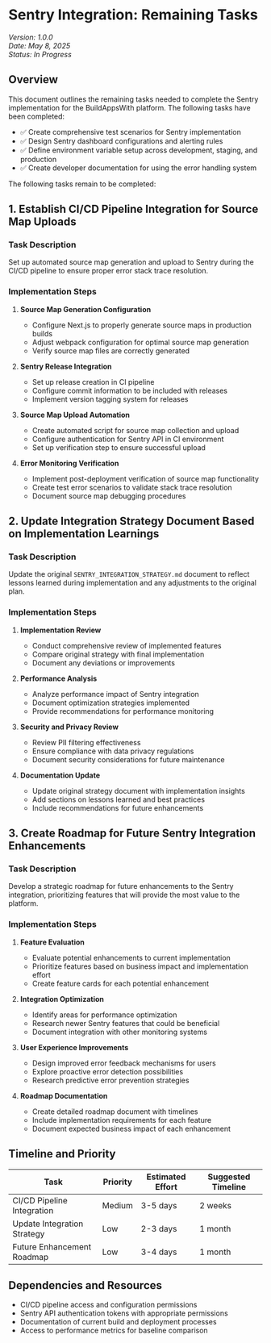 # Sentry Integration: Remaining Tasks

*Version: 1.0.0*  
*Date: May 8, 2025*  
*Status: In Progress*

## Overview

This document outlines the remaining tasks needed to complete the Sentry implementation for the BuildAppsWith platform. The following tasks have been completed:

- ✅ Create comprehensive test scenarios for Sentry implementation
- ✅ Design Sentry dashboard configurations and alerting rules
- ✅ Define environment variable setup across development, staging, and production
- ✅ Create developer documentation for using the error handling system

The following tasks remain to be completed:

## 1. Establish CI/CD Pipeline Integration for Source Map Uploads

### Task Description
Set up automated source map generation and upload to Sentry during the CI/CD pipeline to ensure proper error stack trace resolution.

### Implementation Steps

1. **Source Map Generation Configuration**
   - Configure Next.js to properly generate source maps in production builds
   - Adjust webpack configuration for optimal source map generation
   - Verify source map files are correctly generated

2. **Sentry Release Integration**
   - Set up release creation in CI pipeline
   - Configure commit information to be included with releases
   - Implement version tagging system for releases

3. **Source Map Upload Automation**
   - Create automated script for source map collection and upload
   - Configure authentication for Sentry API in CI environment
   - Set up verification step to ensure successful upload

4. **Error Monitoring Verification**
   - Implement post-deployment verification of source map functionality
   - Create test error scenarios to validate stack trace resolution
   - Document source map debugging procedures

## 2. Update Integration Strategy Document Based on Implementation Learnings

### Task Description
Update the original `SENTRY_INTEGRATION_STRATEGY.md` document to reflect lessons learned during implementation and any adjustments to the original plan.

### Implementation Steps

1. **Implementation Review**
   - Conduct comprehensive review of implemented features
   - Compare original strategy with final implementation
   - Document any deviations or improvements

2. **Performance Analysis**
   - Analyze performance impact of Sentry integration
   - Document optimization strategies implemented
   - Provide recommendations for performance monitoring

3. **Security and Privacy Review**
   - Review PII filtering effectiveness
   - Ensure compliance with data privacy regulations
   - Document security considerations for future maintenance

4. **Documentation Update**
   - Update original strategy document with implementation insights
   - Add sections on lessons learned and best practices
   - Include recommendations for future enhancements

## 3. Create Roadmap for Future Sentry Integration Enhancements

### Task Description
Develop a strategic roadmap for future enhancements to the Sentry integration, prioritizing features that will provide the most value to the platform.

### Implementation Steps

1. **Feature Evaluation**
   - Evaluate potential enhancements to current implementation
   - Prioritize features based on business impact and implementation effort
   - Create feature cards for each potential enhancement

2. **Integration Optimization**
   - Identify areas for performance optimization
   - Research newer Sentry features that could be beneficial
   - Document integration with other monitoring systems

3. **User Experience Improvements**
   - Design improved error feedback mechanisms for users
   - Explore proactive error detection possibilities
   - Research predictive error prevention strategies

4. **Roadmap Documentation**
   - Create detailed roadmap document with timelines
   - Include implementation requirements for each feature
   - Document expected business impact of each enhancement

## Timeline and Priority

| Task | Priority | Estimated Effort | Suggested Timeline |
|------|----------|------------------|-------------------|
| CI/CD Pipeline Integration | Medium | 3-5 days | 2 weeks |
| Update Integration Strategy | Low | 2-3 days | 1 month |
| Future Enhancement Roadmap | Low | 3-4 days | 1 month |

## Dependencies and Resources

- CI/CD pipeline access and configuration permissions
- Sentry API authentication tokens with appropriate permissions
- Documentation of current build and deployment processes
- Access to performance metrics for baseline comparison